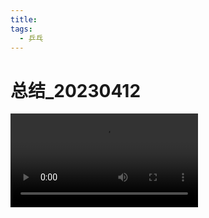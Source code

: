 ```yaml
---
title: 
tags:
  - 乒乓
---
```


<script type="text/javascript" src="https://web-1253780623.cos.ap-shanghai.myqcloud.com/zhf-blog/js/ckplayer.js"></script>  
<div class="videosamplex">
<script type="text/javascript" src="https://web-1253780623.cos.ap-shanghai.myqcloud.com/zhf-blog/js/gotoplayer.js"> </script>

# 总结_20230412

<div class="videosamplex">  
 <video id="videoplayer"  
  src="../../ImgSource/a.mp4"></video>  
</div>  
<script> 
	gotoplayer("../../ImgSource/a.mp4");
</script>

